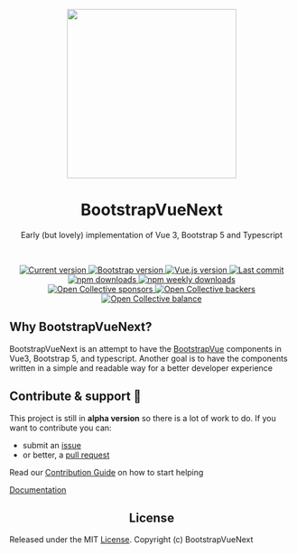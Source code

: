 <p align="center">
  <a href="https://bootstrap-vue-next.github.io/bootstrap-vue-next/">
    <img src="https://bootstrap-vue-next.github.io/bootstrap-vue-next/logo.png" width="300">
  </a>
</p>

<h1 align="center">BootstrapVueNext</h1>

<p align="center">Early (but lovely) implementation of Vue 3, Bootstrap 5 and Typescript</p>

<br>

<p align="center">
  <a href="https://www.npmjs.com/package/bootstrap-vue-next">
    <img src="https://flat.badgen.net/npm/v/bootstrap-vue-next" alt="Current version">
  </a>
  <a href="https://getbootstrap.com/docs/5.3/getting-started/introduction/">
    <img src="https://flat.badgen.net/badge/bootstrap/5.3.x/563d7c" alt="Bootstrap version">
  </a>
  <a href="https://v3.vuejs.org/">
    <img src="https://flat.badgen.net/badge/vue.js/3.4.x/4fc08d" alt="Vue.js version">
  </a>

  <a href="https://github.com/bootstrap-vue-next/bootstrap-vue-next/commit/main">
    <img src="https://flat.badgen.net/github/last-commit/bootstrap-vue-next/bootstrap-vue-next" alt="Last commit">
  </a>

  <br>

  <a href="https://www.npmjs.com/package/bootstrap-vue-next">
    <img src="https://flat.badgen.net/npm/dt/bootstrap-vue-next" alt="npm downloads">
  </a>
  <a href="https://www.npmjs.com/package/bootstrap-vue-next">
    <img src="https://flat.badgen.net/npm/dw/bootstrap-vue-next" alt="npm weekly downloads">
  </a>

  <br>

  <a href="https://opencollective.com/bootstrap-vue-next#sponsor">
    <img src="https://opencollective.com/bootstrap-vue-next/sponsors/badge.svg?style=flat-square" alt="Open Collective sponsors">
  </a>
  <a href="https://opencollective.com/bootstrap-vue-next#backer">
    <img src="https://flat.badgen.net/opencollective/backers/bootstrap-vue-next" alt="Open Collective backers">
  </a>
  <a href="https://opencollective.com/bootstrap-vue-next">
    <img src="https://flat.badgen.net/opencollective/balance/bootstrap-vue-next" alt="Open Collective balance">
  </a>
</p>

## Why BootstrapVueNext?

BootstrapVueNext is an attempt to have the [BootstrapVue](https://bootstrap-vue.org/) components in Vue3, Bootstrap 5, and typescript. Another goal is to have the components written in a simple and readable way for a better developer experience

## Contribute & support 🙌

This project is still in **alpha version** so there is a lot of work to do. If you want to contribute you can:

- submit an [issue](https://github.com/bootstrap-vue-next/bootstrap-vue-next/issues)
- or better, a [pull request](https://github.com/bootstrap-vue-next/bootstrap-vue-next/pulls)

Read our [Contribution Guide](https://github.com/bootstrap-vue-next/bootstrap-vue-next/blob/main/CONTRIBUTING.md) on how to start helping

[Documentation](https://bootstrap-vue-next.github.io/bootstrap-vue-next/)

<h2 align="center">License</h2>

Released under the MIT [License](./LICENSE). Copyright (c) BootstrapVueNext
